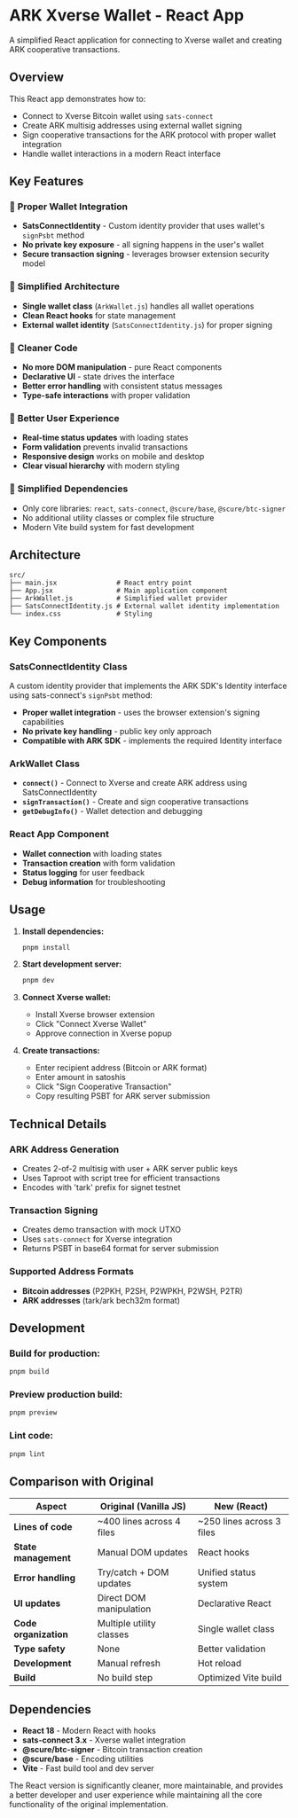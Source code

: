 # ARK Xverse Wallet - React App

A simplified React application for connecting to Xverse wallet and creating ARK cooperative transactions.

## Overview

This React app demonstrates how to:
- Connect to Xverse Bitcoin wallet using `sats-connect`
- Create ARK multisig addresses using external wallet signing
- Sign cooperative transactions for the ARK protocol with proper wallet integration
- Handle wallet interactions in a modern React interface

## Key Features

### 🔐 **Proper Wallet Integration**
- **SatsConnectIdentity** - Custom identity provider that uses wallet's `signPsbt` method
- **No private key exposure** - all signing happens in the user's wallet
- **Secure transaction signing** - leverages browser extension security model

### 🎯 **Simplified Architecture**
- **Single wallet class** (`ArkWallet.js`) handles all wallet operations
- **Clean React hooks** for state management
- **External wallet identity** (`SatsConnectIdentity.js`) for proper signing

### 🧹 **Cleaner Code**
- **No more DOM manipulation** - pure React components
- **Declarative UI** - state drives the interface
- **Better error handling** with consistent status messages
- **Type-safe interactions** with proper validation

### 🚀 **Better User Experience**
- **Real-time status updates** with loading states
- **Form validation** prevents invalid transactions
- **Responsive design** works on mobile and desktop
- **Clear visual hierarchy** with modern styling

### 🔧 **Simplified Dependencies**
- Only core libraries: `react`, `sats-connect`, `@scure/base`, `@scure/btc-signer`
- No additional utility classes or complex file structure
- Modern Vite build system for fast development

## Architecture

```
src/
├── main.jsx               # React entry point
├── App.jsx                # Main application component
├── ArkWallet.js           # Simplified wallet provider
├── SatsConnectIdentity.js # External wallet identity implementation
└── index.css              # Styling
```

## Key Components

### SatsConnectIdentity Class
A custom identity provider that implements the ARK SDK's Identity interface using sats-connect's `signPsbt` method:

- **Proper wallet integration** - uses the browser extension's signing capabilities
- **No private key handling** - public key only approach
- **Compatible with ARK SDK** - implements the required Identity interface

### ArkWallet Class
- **`connect()`** - Connect to Xverse and create ARK address using SatsConnectIdentity
- **`signTransaction()`** - Create and sign cooperative transactions
- **`getDebugInfo()`** - Wallet detection and debugging

### React App Component
- **Wallet connection** with loading states
- **Transaction creation** with form validation
- **Status logging** for user feedback
- **Debug information** for troubleshooting

## Usage

1. **Install dependencies:**
   ```bash
   pnpm install
   ```

2. **Start development server:**
   ```bash
   pnpm dev
   ```

3. **Connect Xverse wallet:**
   - Install Xverse browser extension
   - Click "Connect Xverse Wallet"
   - Approve connection in Xverse popup

4. **Create transactions:**
   - Enter recipient address (Bitcoin or ARK format)
   - Enter amount in satoshis
   - Click "Sign Cooperative Transaction"
   - Copy resulting PSBT for ARK server submission

## Technical Details

### ARK Address Generation
- Creates 2-of-2 multisig with user + ARK server public keys
- Uses Taproot with script tree for efficient transactions
- Encodes with 'tark' prefix for signet testnet

### Transaction Signing
- Creates demo transaction with mock UTXO
- Uses `sats-connect` for Xverse integration
- Returns PSBT in base64 format for server submission

### Supported Address Formats
- **Bitcoin addresses** (P2PKH, P2SH, P2WPKH, P2WSH, P2TR)
- **ARK addresses** (tark/ark bech32m format)

## Development

### Build for production:
```bash
pnpm build
```

### Preview production build:
```bash
pnpm preview
```

### Lint code:
```bash
pnpm lint
```

## Comparison with Original

| Aspect | Original (Vanilla JS) | New (React) |
|--------|----------------------|-------------|
| **Lines of code** | ~400 lines across 4 files | ~250 lines across 3 files |
| **State management** | Manual DOM updates | React hooks |
| **Error handling** | Try/catch + DOM updates | Unified status system |
| **UI updates** | Direct DOM manipulation | Declarative React |
| **Code organization** | Multiple utility classes | Single wallet class |
| **Type safety** | None | Better validation |
| **Development** | Manual refresh | Hot reload |
| **Build** | No build step | Optimized Vite build |

## Dependencies

- **React 18** - Modern React with hooks
- **sats-connect 3.x** - Xverse wallet integration
- **@scure/btc-signer** - Bitcoin transaction creation
- **@scure/base** - Encoding utilities
- **Vite** - Fast build tool and dev server

The React version is significantly cleaner, more maintainable, and provides a better developer and user experience while maintaining all the core functionality of the original implementation.

